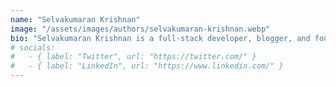 ```yaml
---
name: "Selvakumaran Krishnan"
image: "/assets/images/authors/selvakumaran-krishnan.webp"
bio: "Selvakumaran Krishnan is a full-stack developer, blogger, and founder of Wikimint, covering business growth, personal finance, and digital marketing trends."
# socials:
#   - { label: "Twitter", url: "https://twitter.com/" }
#   - { label: "LinkedIn", url: "https://www.linkedin.com/" }
---
```

